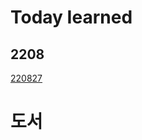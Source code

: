 # Today Iearned

## 2208
[220827](https://github.com/toneofrain/posts/blob/main/Today%20I%20learned/2208/220827.md)



# 도서
<!--stackedit_data:
eyJoaXN0b3J5IjpbLTE2NjA3NTc4NDhdfQ==
-->
